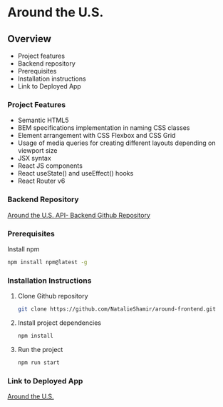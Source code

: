 # Around the U.S.

## Overview

- Project features
- Backend repository
- Prerequisites
- Installation instructions
- Link to Deployed App

### Project Features

- Semantic HTML5
- BEM specifications implementation in naming CSS classes
- Element arrangement with CSS Flexbox and CSS Grid
- Usage of media queries for creating different layouts depending on viewport size
- JSX syntax
- React JS components
- React useState() and useEffect() hooks
- React Router v6

### Backend Repository

[Around the U.S. API- Backend Github Repository](https://github.com/NatalieShamir/around-backend)

### Prerequisites

Install npm

```sh
npm install npm@latest -g
```

### Installation Instructions

1. Clone Github repository
   ```sh
   git clone https://github.com/NatalieShamir/around-frontend.git
   ```
2. Install project dependencies
   ```sh
   npm install
   ```
3. Run the project
   ```sh
   npm run start
   ```

### Link to Deployed App

[Around the U.S.](https://www.around.mkm.com.tr)
